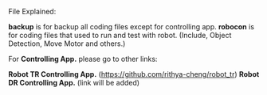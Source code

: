 File Explained:

**backup** is for backup all coding files except for controlling app.
**robocon** is for coding files that used to run and test with robot. (Include, Object Detection, Move Motor and others.)

For **Controlling App.** please go to other links:

**Robot TR Controlling App.** (https://github.com/rithya-cheng/robot_tr)
**Robot DR Controlling App.** (link will be added)
